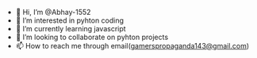- 👋 Hi, I’m @Abhay-1552
- 👀 I’m interested in pyhton coding
- 🌱 I’m currently learning javascript
- 💞️ I’m looking to collaborate on pyhton projects
- 📫 How to reach me through email(gamerspropaganda143@gmail.com)

<!---
Abhay-1552/Abhay-1552 is a ✨ special ✨ repository because its `README.md` (this file) appears on your GitHub profile.
You can click the Preview link to take a look at your changes.
--->
